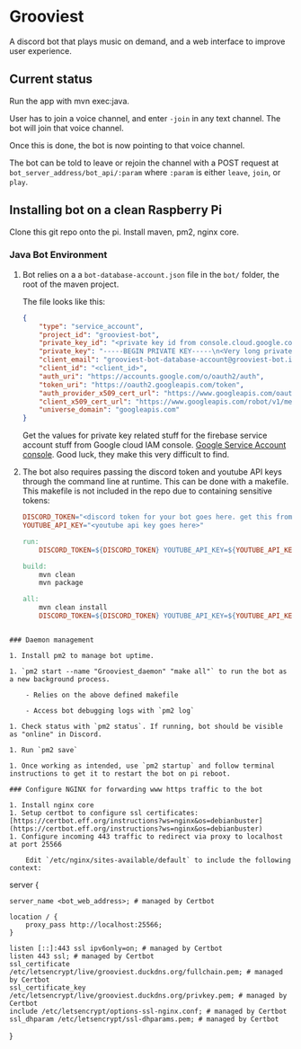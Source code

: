 # Grooviest
A discord bot that plays music on demand, and a web interface to improve user experience.

## Current status

Run the app with mvn exec:java.

User has to join a voice channel, and enter `-join` in any text channel. The bot will join that voice channel.

Once this is done, the bot is now pointing to that voice channel.

The bot can be told to leave or rejoin the channel with a POST request at `bot_server_address/bot_api/:param` where `:param` is either `leave`, `join`, or `play`.

## Installing bot on a clean Raspberry Pi

Clone this git repo onto the pi. Install maven, pm2, nginx core.

### Java Bot Environment

1. Bot relies on a a `bot-database-account.json` file in the `bot/` folder, the root of the maven project.

    The file looks like this:
    
    ```json
    {
        "type": "service_account",
        "project_id": "grooviest-bot",
        "private_key_id": "<private key id from console.cloud.google.com/iam-admin/serviceaccounts>",
        "private_key": "-----BEGIN PRIVATE KEY-----\n<Very long private key>\n-----END PRIVATE KEY-----\n",
        "client_email": "grooviest-bot-database-account@grooviest-bot.iam.gserviceaccount.com",
        "client_id": "<client_id>",
        "auth_uri": "https://accounts.google.com/o/oauth2/auth",
        "token_uri": "https://oauth2.googleapis.com/token",
        "auth_provider_x509_cert_url": "https://www.googleapis.com/oauth2/v1/certs",
        "client_x509_cert_url": "https://www.googleapis.com/robot/v1/metadata/x509/grooviest-bot-database-account%40grooviest-bot.iam.gserviceaccount.com",
        "universe_domain": "googleapis.com"
    }

    ```

    Get the values for private key related stuff for the firebase service account stuff from Google cloud IAM console. [Google Service Account console](https://console.cloud.google.com/iam-admin/serviceaccounts). Good luck, they make this very difficult to find.

1. The bot also requires passing the discord token and youtube API keys through the command line at runtime. This can be done with a makefile. This makefile is not included in the repo due to containing sensitive tokens:

    ```makefile
    DISCORD_TOKEN="<discord token for your bot goes here. get this from the discord bot developer console>"
    YOUTUBE_API_KEY="<youtube api key goes here>"

    run:
        DISCORD_TOKEN=${DISCORD_TOKEN} YOUTUBE_API_KEY=${YOUTUBE_API_KEY} mvn exec:java

    build:
        mvn clean
        mvn package

    all:
        mvn clean install
        DISCORD_TOKEN=${DISCORD_TOKEN} YOUTUBE_API_KEY=${YOUTUBE_API_KEY}  mvn exec:java
```

### Daemon management

1. Install pm2 to manage bot uptime.

1. `pm2 start --name "Grooviest_daemon" "make all"` to run the bot as a new background process.

    - Relies on the above defined makefile

    - Access bot debugging logs with `pm2 log`

1. Check status with `pm2 status`. If running, bot should be visible as "online" in Discord.

1. Run `pm2 save`

1. Once working as intended, use `pm2 startup` and follow terminal instructions to get it to restart the bot on pi reboot.

### Configure NGINX for forwarding www https traffic to the bot

1. Install nginx core
1. Setup certbot to configure ssl certificates: [https://certbot.eff.org/instructions?ws=nginx&os=debianbuster](https://certbot.eff.org/instructions?ws=nginx&os=debianbuster)
1. Configure incoming 443 traffic to redirect via proxy to localhost at port 25566

    Edit `/etc/nginx/sites-available/default` to include the following context:

```
server {

    server_name <bot_web_address>; # managed by Certbot

    location / {
        proxy_pass http://localhost:25566;
    }

    listen [::]:443 ssl ipv6only=on; # managed by Certbot
    listen 443 ssl; # managed by Certbot
    ssl_certificate /etc/letsencrypt/live/grooviest.duckdns.org/fullchain.pem; # managed by Certbot
    ssl_certificate_key /etc/letsencrypt/live/grooviest.duckdns.org/privkey.pem; # managed by Certbot
    include /etc/letsencrypt/options-ssl-nginx.conf; # managed by Certbot
    ssl_dhparam /etc/letsencrypt/ssl-dhparams.pem; # managed by Certbot
}
```
